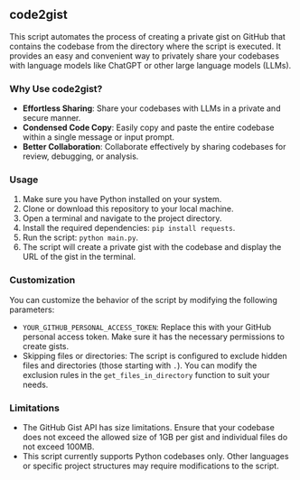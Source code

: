 ## code2gist

This script automates the process of creating a private gist on GitHub that contains the codebase from the directory where the script is executed. It provides an easy and convenient way to privately share your codebases with language models like ChatGPT or other large language models (LLMs).

### Why Use code2gist?

- **Effortless Sharing**: Share your codebases with LLMs in a private and secure manner.
- **Condensed Code Copy**: Easily copy and paste the entire codebase within a single message or input prompt.
- **Better Collaboration**: Collaborate effectively by sharing codebases for review, debugging, or analysis.

### Usage

1. Make sure you have Python installed on your system.
2. Clone or download this repository to your local machine.
3. Open a terminal and navigate to the project directory.
4. Install the required dependencies: `pip install requests`.
5. Run the script: `python main.py`.
6. The script will create a private gist with the codebase and display the URL of the gist in the terminal.

### Customization

You can customize the behavior of the script by modifying the following parameters:

- `YOUR_GITHUB_PERSONAL_ACCESS_TOKEN`: Replace this with your GitHub personal access token. Make sure it has the necessary permissions to create gists.
- Skipping files or directories: The script is configured to exclude hidden files and directories (those starting with `.`). You can modify the exclusion rules in the `get_files_in_directory` function to suit your needs.

### Limitations

- The GitHub Gist API has size limitations. Ensure that your codebase does not exceed the allowed size of 1GB per gist and individual files do not exceed 100MB.
- This script currently supports Python codebases only. Other languages or specific project structures may require modifications to the script.
